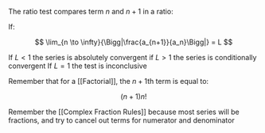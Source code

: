 The ratio test compares term $n$ and $n+1$ in a ratio:

If:

$$
\lim_{n \to \infty}{\Bigg|\frac{a_{n+1}}{a_n}\Bigg|} = L
$$

If $L<1$ the series is absolutely convergent
if $L>1$ the series is conditionally convergent
If $L = 1$ the test is inconclusive

Remember that for a [[Factorial]], the $n+1$th term is equal to:

$$
(n+1)n!
$$

Remember the [[Complex Fraction Rules]] because most series will be fractions, and try to cancel out terms for numerator and denominator
